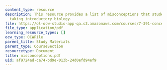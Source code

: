 ```yaml
---
content_type: resource
description: This resource provides a list of misconceptions that students have while
  taking introductory biology.
file: https://ol-ocw-studio-app-qa.s3.amazonaws.com/courses/7-391-concept-centered-teaching-spring-2006/af9724adca74bd9e013b24d0efd94ef9_misconceptions.pdf
file_type: application/pdf
learning_resource_types: []
ocw_type: OCWFile
parent_title: Study Materials
parent_type: CourseSection
resourcetype: Document
title: misconceptions.pdf
uid: af9724ad-ca74-bd9e-013b-24d0efd94ef9
---
```

